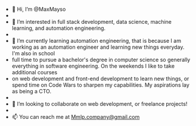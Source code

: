 - 👋 Hi, I’m @MaxMayso 
- 
- 👀 I’m interested in full stack development, data science, machine learning, and automation engineering.
- 
- 🌱 I’m currently learning automation engineering, that is because I am working as an automation engineer and learning new things everyday. I'm also in school
- full time to pursue a bachelor's degree in computer science so generally everything in software engineering. On the weekends I like to take additional courses
- on web development and front-end development to learn new things, or spend time on Code Wars to sharpen my capabilities. My aspirations lay as being a CTO.
- 
- 💞️ I’m looking to collaborate on web development, or freelance projects!
- 
- 📫 You can reach me at Mmlp.company@gmail.com

<!---
MaxMayso/MaxMayso is a ✨ special ✨ repository because its `README.md` (this file) appears on your GitHub profile.
You can click the Preview link to take a look at your changes.
--->
